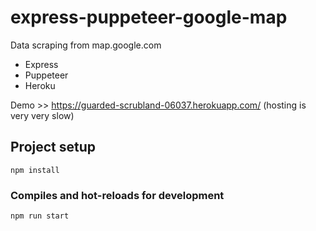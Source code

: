 
# express-puppeteer-google-map
Data scraping from map.google.com
- Express
- Puppeteer
- Heroku 

Demo >> https://guarded-scrubland-06037.herokuapp.com/ (hosting is very very slow)

## Project setup
```
npm install
```

### Compiles and hot-reloads for development
```
npm run start
```

